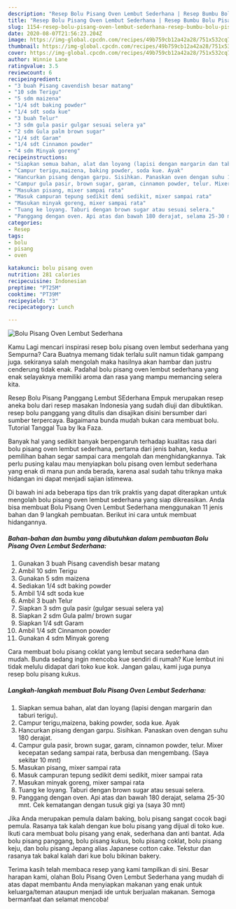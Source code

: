 ```yaml
---
description: "Resep Bolu Pisang Oven Lembut Sederhana | Resep Bumbu Bolu Pisang Oven Lembut Sederhana Yang Bisa Manjain Lidah"
title: "Resep Bolu Pisang Oven Lembut Sederhana | Resep Bumbu Bolu Pisang Oven Lembut Sederhana Yang Bisa Manjain Lidah"
slug: 1154-resep-bolu-pisang-oven-lembut-sederhana-resep-bumbu-bolu-pisang-oven-lembut-sederhana-yang-bisa-manjain-lidah
date: 2020-08-07T21:56:23.204Z
image: https://img-global.cpcdn.com/recipes/49b759cb12a42a28/751x532cq70/bolu-pisang-oven-lembut-sederhana-foto-resep-utama.jpg
thumbnail: https://img-global.cpcdn.com/recipes/49b759cb12a42a28/751x532cq70/bolu-pisang-oven-lembut-sederhana-foto-resep-utama.jpg
cover: https://img-global.cpcdn.com/recipes/49b759cb12a42a28/751x532cq70/bolu-pisang-oven-lembut-sederhana-foto-resep-utama.jpg
author: Winnie Lane
ratingvalue: 3.5
reviewcount: 6
recipeingredient:
- "3 buah Pisang cavendish besar matang"
- "10 sdm Terigu"
- "5 sdm maizena"
- "1/4 sdt baking powder"
- "1/4 sdt soda kue"
- "3 buah Telur"
- "3 sdm gula pasir gulgar sesuai selera ya"
- "2 sdm Gula palm brown sugar"
- "1/4 sdt Garam"
- "1/4 sdt Cinnamon powder"
- "4 sdm Minyak goreng"
recipeinstructions:
- "Siapkan semua bahan, alat dan loyang (lapisi dengan margarin dan taburi terigu)."
- "Campur terigu,maizena, baking powder, soda kue. Ayak"
- "Hancurkan pisang dengan garpu. Sisihkan. Panaskan oven dengan suhu 180 derajat."
- "Campur gula pasir, brown sugar, garam, cinnamon powder, telur. Mixer kecepatan sedang sampai rata, berbusa dan mengembang. (Saya sekitar 10 mnt)"
- "Masukan pisang, mixer sampai rata"
- "Masuk campuran tepung sedikit demi sedikit, mixer sampai rata"
- "Masukan minyak goreng, mixer sampai rata"
- "Tuang ke loyang. Taburi dengan brown sugar atau sesuai selera."
- "Panggang dengan oven. Api atas dan bawah 180 derajat, selama 25-30 mnt. Cek kematangan dengan tusuk gigi ya (saya 30 mnt)"
categories:
- Resep
tags:
- bolu
- pisang
- oven

katakunci: bolu pisang oven 
nutrition: 281 calories
recipecuisine: Indonesian
preptime: "PT25M"
cooktime: "PT39M"
recipeyield: "3"
recipecategory: Lunch

---
```



![Bolu Pisang Oven Lembut Sederhana](https://img-global.cpcdn.com/recipes/49b759cb12a42a28/751x532cq70/bolu-pisang-oven-lembut-sederhana-foto-resep-utama.jpg)

Kamu Lagi mencari inspirasi resep bolu pisang oven lembut sederhana yang Sempurna? Cara Buatnya memang tidak terlalu sulit namun tidak gampang juga. sekiranya salah mengolah maka hasilnya akan hambar dan justru cenderung tidak enak. Padahal bolu pisang oven lembut sederhana yang enak selayaknya memiliki aroma dan rasa yang mampu memancing selera kita.

Resep Bolu Pisang Panggang Lembut SEderhana Empuk merupakan resep aneka bolu dari resep masakan Indonesia yang sudah diuji dan dibuktikan. resep bolu panggang yang ditulis dan disajikan disini bersumber dari sumber terpercaya. Bagaimana bunda mudah bukan cara membuat bolu. Tutorial Tanggal Tua by Ika Faza.

Banyak hal yang sedikit banyak berpengaruh terhadap kualitas rasa dari bolu pisang oven lembut sederhana, pertama dari jenis bahan, kedua pemilihan bahan segar sampai cara mengolah dan menghidangkannya. Tak perlu pusing kalau mau menyiapkan bolu pisang oven lembut sederhana yang enak di mana pun anda berada, karena asal sudah tahu triknya maka hidangan ini dapat menjadi sajian istimewa.


Di bawah ini ada beberapa tips dan trik praktis yang dapat diterapkan untuk mengolah bolu pisang oven lembut sederhana yang siap dikreasikan. Anda bisa membuat Bolu Pisang Oven Lembut Sederhana menggunakan 11 jenis bahan dan 9 langkah pembuatan. Berikut ini cara untuk membuat hidangannya.

<!--inarticleads1-->

##### Bahan-bahan dan bumbu yang dibutuhkan dalam pembuatan Bolu Pisang Oven Lembut Sederhana:

1. Gunakan 3 buah Pisang cavendish besar matang
1. Ambil 10 sdm Terigu
1. Gunakan 5 sdm maizena
1. Sediakan 1/4 sdt baking powder
1. Ambil 1/4 sdt soda kue
1. Ambil 3 buah Telur
1. Siapkan 3 sdm gula pasir (gulgar sesuai selera ya)
1. Siapkan 2 sdm Gula palm/ brown sugar
1. Siapkan 1/4 sdt Garam
1. Ambil 1/4 sdt Cinnamon powder
1. Gunakan 4 sdm Minyak goreng


Cara membuat bolu pisang coklat yang lembut secara sederhana dan mudah. Bunda sedang ingin mencoba kue sendiri di rumah? Kue lembut ini tidak melulu didapat dari toko kue kok. Jangan galau, kami juga punya resep bolu pisang kukus. 

<!--inarticleads2-->

##### Langkah-langkah membuat Bolu Pisang Oven Lembut Sederhana:

1. Siapkan semua bahan, alat dan loyang (lapisi dengan margarin dan taburi terigu).
1. Campur terigu,maizena, baking powder, soda kue. Ayak
1. Hancurkan pisang dengan garpu. Sisihkan. Panaskan oven dengan suhu 180 derajat.
1. Campur gula pasir, brown sugar, garam, cinnamon powder, telur. Mixer kecepatan sedang sampai rata, berbusa dan mengembang. (Saya sekitar 10 mnt)
1. Masukan pisang, mixer sampai rata
1. Masuk campuran tepung sedikit demi sedikit, mixer sampai rata
1. Masukan minyak goreng, mixer sampai rata
1. Tuang ke loyang. Taburi dengan brown sugar atau sesuai selera.
1. Panggang dengan oven. Api atas dan bawah 180 derajat, selama 25-30 mnt. Cek kematangan dengan tusuk gigi ya (saya 30 mnt)


Jika Anda merupakan pemula dalam baking, bolu pisang sangat cocok bagi pemula. Rasanya tak kalah dengan kue bolu pisang yang dijual di toko kue. Ikuti cara membuat bolu pisang yang enak, sederhana dan anti bantat. Ada bolu pisang panggang, bolu pisang kukus, bolu pisang coklat, bolu pisang keju, dan bolu pisang Jepang alias Japanese cotton cake. Tekstur dan rasanya tak bakal kalah dari kue bolu bikinan bakery. 

Terima kasih telah membaca resep yang kami tampilkan di sini. Besar harapan kami, olahan Bolu Pisang Oven Lembut Sederhana yang mudah di atas dapat membantu Anda menyiapkan makanan yang enak untuk keluarga/teman ataupun menjadi ide untuk berjualan makanan. Semoga bermanfaat dan selamat mencoba!
